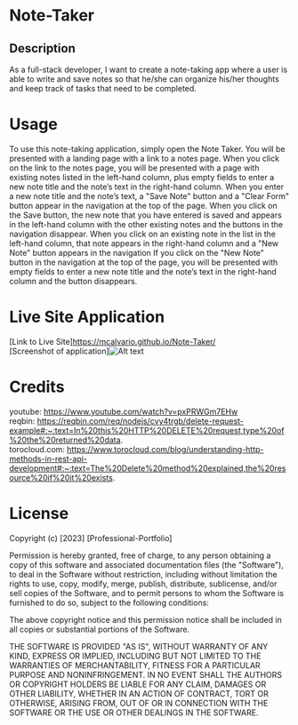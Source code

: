 # Note-Taker

## Description
As a full-stack developer, I want to create a note-taking app where a user is able to write and save notes so that he/she can organize his/her thoughts and keep track of tasks that need to be completed.

# Usage
To use this note-taking application, simply open the Note Taker.  You will be presented with a landing page with a link to a notes page.  When you click on the link to the notes page, you will be presented with a page with existing notes listed in the left-hand column, plus empty fields to enter a new note title and the note’s text in the right-hand column.  When you enter a new note title and the note’s text, a "Save Note" button and a "Clear Form" button appear in the navigation at the top of the page.  When you click on the Save button, the new note that you have entered is saved and appears in the left-hand column with the other existing notes and the buttons in the navigation disappear.  When you click on an existing note in the list in the left-hand column,  that note appears in the right-hand column and a "New Note" button appears in the navigation
If you click on the "New Note" button in the navigation at the top of the page, you will be presented with empty fields to enter a new note title and the note’s text in the right-hand column and the button disappears.

# Live Site Application
[Link to Live Site]https://mcalvario.github.io/Note-Taker/ <br>
[Screenshot of application]![Alt text](public/assets/Note-Taker.png)

# Credits
youtube: https://www.youtube.com/watch?v=pxPRWGm7EHw <br>
reqbin:  https://reqbin.com/req/nodejs/cvy4trgb/delete-request-example#:~:text=In%20this%20HTTP%20DELETE%20request,type%20of%20the%20returned%20data. <br>
torocloud.com: https://www.torocloud.com/blog/understanding-http-methods-in-rest-api-development#:~:text=The%20Delete%20method%20explained,the%20resource%20if%20it%20exists.

# License
Copyright (c) [2023] [Professional-Portfolio]

Permission is hereby granted, free of charge, to any person obtaining a copy
of this software and associated documentation files (the "Software"), to deal
in the Software without restriction, including without limitation the rights
to use, copy, modify, merge, publish, distribute, sublicense, and/or sell
copies of the Software, and to permit persons to whom the Software is
furnished to do so, subject to the following conditions:

The above copyright notice and this permission notice shall be included in all
copies or substantial portions of the Software.

THE SOFTWARE IS PROVIDED "AS IS", WITHOUT WARRANTY OF ANY KIND, EXPRESS OR
IMPLIED, INCLUDING BUT NOT LIMITED TO THE WARRANTIES OF MERCHANTABILITY,
FITNESS FOR A PARTICULAR PURPOSE AND NONINFRINGEMENT. IN NO EVENT SHALL THE
AUTHORS OR COPYRIGHT HOLDERS BE LIABLE FOR ANY CLAIM, DAMAGES OR OTHER
LIABILITY, WHETHER IN AN ACTION OF CONTRACT, TORT OR OTHERWISE, ARISING FROM,
OUT OF OR IN CONNECTION WITH THE SOFTWARE OR THE USE OR OTHER DEALINGS IN THE
SOFTWARE.